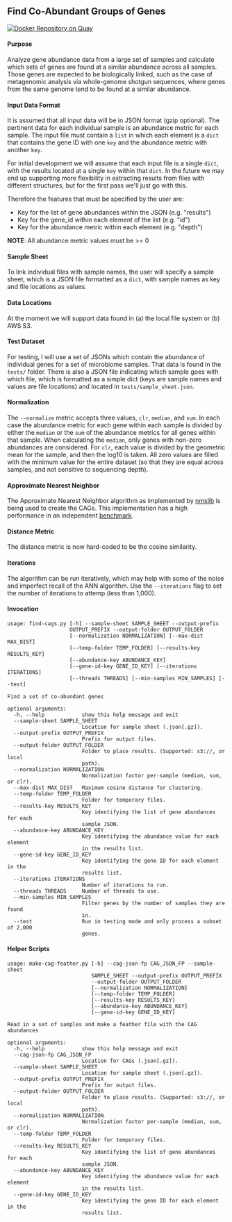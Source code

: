 ## Find Co-Abundant Groups of Genes

[![Docker Repository on Quay](https://quay.io/repository/fhcrc-microbiome/find-cags/status "Docker Repository on Quay")](https://quay.io/repository/fhcrc-microbiome/find-cags)

#### Purpose

Analyze gene abundance data from a large set of samples and calculate
which sets of genes are found at a similar abundance across all samples.
Those genes are expected to be biologically linked, such as the case of
metagenomic analysis via whole-genome shotgun sequences, where genes
from the same genome tend to be found at a similar abundance.


#### Input Data Format

It is assumed that all input data will be in JSON format (gzip optional).
The pertinent data for each individual sample is an abundance metric for
each sample. The input file must contain a `list` in which each element
is a `dict` that contains the gene ID with one `key` and the abundance
metric with another `key`. 

For initial development we will assume that each input file is a single
`dict`, with the results located at a single `key` within that `dict`. 
In the future we may end up supporting more flexibility in extracting
results from files with different structures, but for the first pass we'll
just go with this.

Therefore the features that must be specified by the user are:

  * Key for the list of gene abundances within the JSON (e.g. "results")
  * Key for the gene_id within each element of the list (e.g. "id")
  * Key for the abundance metric within each element (e.g. "depth")

**NOTE**: All abundance metric values must be >= 0

#### Sample Sheet

To link individual files with sample names, the user will specify a
sample sheet, which is a JSON file formatted as a `dict`, with sample
names as key and file locations as values. 


#### Data Locations

At the moment we will support data found in (a) the local file system 
or (b) AWS S3.


#### Test Dataset

For testing, I will use a set of JSONs which contain the abundance of
individual genes for a set of microbiome samples. That data is found in the
`tests/` folder. There is also a JSON file indicating which sample goes
with which file, which is formatted as a simple dict (keys are sample names
and values are file locations) and located in `tests/sample_sheet.json`.


#### Normalization

The `--normalize` metric accepts three values, `clr`, `median`, and `sum`. In each case
the abundance metric for each gene within each sample is divided by either
the `median` or the `sum` of the abundance metrics for all genes within that
sample. When calculating the `median`, only genes with non-zero abundances
are considered. For `clr`, each value is divided by the geometric mean for the
sample, and then the log10 is taken. All zero values are filled with the minimum
value for the entire dataset (so that they are equal across samples, and not
sensitive to sequencing depth).


#### Approximate Nearest Neighbor

The Approximate Nearest Neighbor algorithm as implemented by 
[nmslib](https://nmslib.github.io/nmslib/index.html) is being used to create the CAGs.
This implementation has a high performance in an independent 
[benchmark](http://ann-benchmarks.com/).


#### Distance Metric

The distance metric is now hard-coded to be the cosine similarity.


#### Iterations

The algorithm can be run iteratively, which may help with some of the noise and
imperfect recall of the ANN algorithm. Use the `--iterations` flag to set the number
of iterations to attemp (less than 1,000).


#### Invocation

```
usage: find-cags.py [-h] --sample-sheet SAMPLE_SHEET --output-prefix
                    OUTPUT_PREFIX --output-folder OUTPUT_FOLDER
                    [--normalization NORMALIZATION] [--max-dist MAX_DIST]
                    [--temp-folder TEMP_FOLDER] [--results-key RESULTS_KEY]
                    [--abundance-key ABUNDANCE_KEY]
                    [--gene-id-key GENE_ID_KEY] [--iterations ITERATIONS]
                    [--threads THREADS] [--min-samples MIN_SAMPLES] [--test]

Find a set of co-abundant genes

optional arguments:
  -h, --help            show this help message and exit
  --sample-sheet SAMPLE_SHEET
                        Location for sample sheet (.json[.gz]).
  --output-prefix OUTPUT_PREFIX
                        Prefix for output files.
  --output-folder OUTPUT_FOLDER
                        Folder to place results. (Supported: s3://, or local
                        path).
  --normalization NORMALIZATION
                        Normalization factor per-sample (median, sum, or clr).
  --max-dist MAX_DIST   Maximum cosine distance for clustering.
  --temp-folder TEMP_FOLDER
                        Folder for temporary files.
  --results-key RESULTS_KEY
                        Key identifying the list of gene abundances for each
                        sample JSON.
  --abundance-key ABUNDANCE_KEY
                        Key identifying the abundance value for each element
                        in the results list.
  --gene-id-key GENE_ID_KEY
                        Key identifying the gene ID for each element in the
                        results list.
  --iterations ITERATIONS
                        Number of iterations to run.
  --threads THREADS     Number of threads to use.
  --min-samples MIN_SAMPLES
                        Filter genes by the number of samples they are found
                        in.
  --test                Run in testing mode and only process a subset of 2,000
                        genes.
  ```

#### Helper Scripts

```
usage: make-cag-feather.py [-h] --cag-json-fp CAG_JSON_FP --sample-sheet
                           SAMPLE_SHEET --output-prefix OUTPUT_PREFIX
                           --output-folder OUTPUT_FOLDER
                           [--normalization NORMALIZATION]
                           [--temp-folder TEMP_FOLDER]
                           [--results-key RESULTS_KEY]
                           [--abundance-key ABUNDANCE_KEY]
                           [--gene-id-key GENE_ID_KEY]

Read in a set of samples and make a feather file with the CAG abundances

optional arguments:
  -h, --help            show this help message and exit
  --cag-json-fp CAG_JSON_FP
                        Location for CAGs (.json[.gz]).
  --sample-sheet SAMPLE_SHEET
                        Location for sample sheet (.json[.gz]).
  --output-prefix OUTPUT_PREFIX
                        Prefix for output files.
  --output-folder OUTPUT_FOLDER
                        Folder to place results. (Supported: s3://, or local
                        path).
  --normalization NORMALIZATION
                        Normalization factor per-sample (median, sum, or clr).
  --temp-folder TEMP_FOLDER
                        Folder for temporary files.
  --results-key RESULTS_KEY
                        Key identifying the list of gene abundances for each
                        sample JSON.
  --abundance-key ABUNDANCE_KEY
                        Key identifying the abundance value for each element
                        in the results list.
  --gene-id-key GENE_ID_KEY
                        Key identifying the gene ID for each element in the
                        results list.
```
